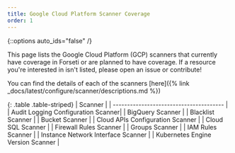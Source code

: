 ```yaml
---
title: Google Cloud Platform Scanner Coverage
order: 1
---
```

{::options auto_ids="false" /}

This page lists the Google Cloud Platform (GCP) scanners that currently have
coverage in Forseti or are planned to have coverage. If a resource you're
interested in isn't listed, please open an issue or contribute!

You can find the details of each of the scanners [here]({% link _docs/latest/configure/scanner/descriptions.md %})

{: .table .table-striped}
| Scanner                                | 
| --------------------------------------- | 
| Audit Logging Configuration Scanner|
| BigQuery Scanner |
| Blacklist Scanner |
| Bucket Scanner |
| Cloud APIs Configuration Scanner |
| Cloud SQL Scanner |
| Firewall Rules Scanner |
| Groups Scanner |
| IAM Rules Scanner |
| Instance Network Interface Scanner |
| Kubernetes Engine Version Scanner |
